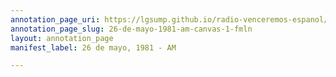 ```yaml
---
annotation_page_uri: https://lgsump.github.io/radio-venceremos-espanol/annotations/26-de-mayo-1981-am-canvas-1-fmln.json
annotation_page_slug: 26-de-mayo-1981-am-canvas-1-fmln
layout: annotation_page
manifest_label: 26 de mayo, 1981 - AM

---
```

